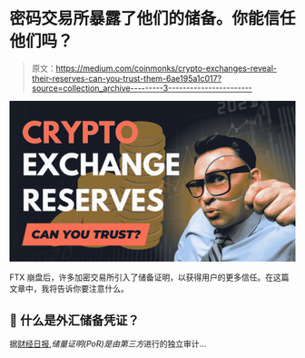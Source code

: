 # 密码交易所暴露了他们的储备。你能信任他们吗？

> 原文：<https://medium.com/coinmonks/crypto-exchanges-reveal-their-reserves-can-you-trust-them-6ae195a1c017?source=collection_archive---------3----------------------->

![](img/aeb8b950fac8177d8fdf8d94aa4184bc.png)

FTX 崩盘后，许多加密交易所引入了储备证明，以获得用户的更多信任。在这篇文章中，我将告诉你要注意什么。

## 🧾 **什么是外汇储备凭证？**

据[财经日报](https://cointelegraph.com/news/proof-of-reserves-can-reserve-audits-avoid-another-ftx-like-moment),*储量证明(PoR)是由第三方*进行的独立审计…